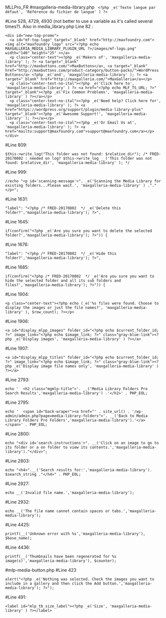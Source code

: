 MLLPro_FR
#maxgalleria-media-library.php
``` <?php _e('Texte langue par défaut', 'Référence du fichier de langue' ) ?>```

#Line 528, 4729, 4930 (not better to use a variable as it's called several times?). Also in media_library.php Line 82 :
```<html>
<div id="new-top-promo">
  <a id="mf-top-logo" target="_blank" href="http://maxfoundry.com"><img alt="maxfoundry logo" src="<?php echo MAXGALLERIA_MEDIA_LIBRARY_PLUGIN_URL ?>/images/mf-logo.png" width="140" height="25" ></a>
  <p class="center-text"><?php _e('Makers of', 'maxgalleria-media-library' ); ?> <a target="_blank"  href="http://maxbuttons.com/">MaxButtons</a>, <a target="_blank" href="http://maxbuttons.com/product-category/button-packs/">WordPress Buttons</a> <?php _e('and', 'maxgalleria-media-library' ); ?> <a target="_blank" href="http://maxgalleria.com/">MaxGalleria</a></p>						
  <p class="center-text-no-ital"><?php _e('Click here to', 'maxgalleria-media-library' ) ?> <a href="<?php echo MLF_TS_URL; ?>" target="_blank"><?php _e('Fix Common Problems', 'maxgalleria-media-library' ) ?></a></p>
  <p class="center-text-no-ital"><?php _e('Need help? Click here for', 'maxgalleria-media-library' ); ?> <a href="https://wordpress.org/support/plugin/media-library-plus" target="_blank"><?php _e('Awesome Support!', 'maxgalleria-media-library' ); ?></a></p>
  <p class="center-text-no-ital"><?php _e('Or Email Us at', 'maxgalleria-media-library' ); ?> <a href="mailto:support@maxfoundry.com">support@maxfoundry.com</a></p>
</div>
```
      
#Line 809:
``` 
$this->write_log("This folder was not found: $relative_dir"); /* FRED-20170802 : needed on log? $this->write_log __('This folder was not found: $relative_dir', 'maxgalleria-media-library' ); */
``` 
      
#Line 999:

``` 
//echo "<p id='scanning-message'>". _e('Scanning the Media Library for existing folders...Please wait.', 'maxgalleria-media-library' ) ."."</p>";
``` 
      
#Line 1631:
``` 
"label": "<?php /* FRED-20170802  */ _e('Delete this folder?','maxgalleria-media-library'); ?>",
``` 

#Line 1645:
``` 
if(confirm("<?php _e('Are you sure you want to delete the selected folder?','maxgalleria-media-library'); ?>")) {
``` 

#Line 1676:
``` 
"label": "<?php /* FRED-20170802  */ _e('Hide this folder?','maxgalleria-media-library'); ?>",
``` 

#Line 1685:
``` 
if(confirm("<?php /* FRED-20170802  */ _e('Are you sure you want to hide the selected folder and all its sub folders and files?','maxgalleria-media-library'); ?>")) {
``` 

#Line 1904:
``` <html>
<p class="center-text"><?php echo (_e('%s files were found. Choose to display the images or just the file names?', 'maxgalleria-media-library' ), $row_count); ?></p>
``` 
#Line 1906:
``` <html>
<a id="display_mlpp_images" folder_id="<?php echo $current_folder_id; ?>" image_link="<?php echo $image_link; ?>" class="gray-blue-link"><?php _e('Display images', 'maxgalleria-media-library' ) ?></a>
``` 

#Line 1907:
``` <html>
<a id="display_mlpp_titles" folder_id="<?php echo $current_folder_id; ?>" image_link="<?php echo $image_link; ?>" class="gray-blue-link"><?php _e('Display image file names only', 'maxgalleria-media-library' ) ?></a>	
``` 
#Line 2793:
``` 
echo '  <h2 class="mgmlp-title">'. __('Media Library Folders Pro Search Results','maxgalleria-media-library') .'</h2>' . PHP_EOL;
``` 

#Line 2795:
``` 
echo '  <span id="back-wraper"><a href="' . site_url() . '/wp-admin/admin.php?page=media-library-folders">'. __('Back to Media Library Folders Pro Folders','maxgalleria-media-library').'</a></span>' . PHP_EOL;
``` 

#Line 2800:
``` 
echo "<div id='search-instructions'>". __('Click on an image to go to its folder or a on folder to view its contents.','maxgalleria-media-library')."</div>";
``` 
#Line 2803:
``` 
echo "<h4>".__('Search results for:','maxgalleria-media-library'). $search_string ."</h4>" . PHP_EOL;
``` 
#Line 2927:
``` 
echo __('Invalid file name.','maxgalleria-media-library');
``` 
#Line 2932:
``` 
echo __('The file name cannot contain spaces or tabs.','maxgalleria-media-library');
``` 

#Line 4425:
``` 
printf(__('Unknown error with %s','maxgalleria-media-library'), $base_name);
``` 

#Line 4436:
``` 
printf(__('Thumbnails have been regenerated for %s image(s)','maxgalleria-media-library'), $counter);
``` 
#mlp-media-button.php
#Line 423
```
alert("<?php _e('Nothing was selected. Check the images you want to include in a gallery and then click the Add button.','maxgalleria-media-library'); ?>");
```
#Line 491:
```<html>
<label id="mlp_tb_size_label"><?php _e('Size', 'maxgalleria-media-library' ) ?></label>
```
